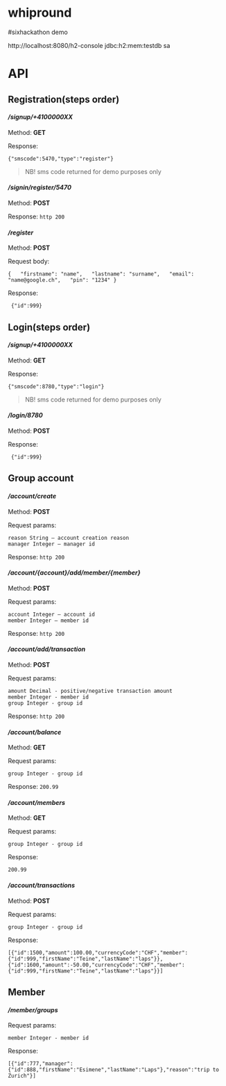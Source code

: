 # whipround
#sixhackathon demo

http://localhost:8080/h2-console
jdbc:h2:mem:testdb
sa

# API

## Registration(steps order)

#### */signup/+4100000XX*

Method: **GET**

Response:
```
{"smscode":5470,"type":"register"}
```
> NB! sms code returned for demo purposes only

#### */signin/register/5470*
Method: **POST**

Response: `http 200`

#### */register*

Method: **POST**

Request body:

```
{   "firstname": "name",   "lastname": "surname",   "email": "name@google.ch",   "pin": "1234" }
```
Response:
```
 {"id":999}
```

## Login(steps order)

#### */signup/+4100000XX*

Method: **GET**

Response:
```
{"smscode":8780,"type":"login"}
```
> NB! sms code returned for demo purposes only

#### */login/8780*

Method: **POST**

Response:
```
 {"id":999}
```

## Group account

#### */account/create*

Method: **POST**

Request params:
```
reason String – account creation reason
manager Integer – manager id
```
Response: `http 200`

#### */account/{account}/add/member/{member}*

Method: **POST**

Request params:
```
account Integer – account id
member Integer – member id
```

Response: `http 200`

#### */account/add/transaction*

Method: **POST**

Request params:
```
amount Decimal - positive/negative transaction amount
member Integer - member id
group Integer - group id
```

Response: `http 200`

#### */account/balance*

Method: **GET**

Request params:
```
group Integer - group id
```

Response: `200.99`

#### */account/members*

Method: **GET**

Request params:
```
group Integer - group id
```

Response:
```
200.99
```

#### */account/transactions*

Method: **POST**

Request params:
```
group Integer - group id
```

Response:
```
[{"id":1500,"amount":100.00,"currencyCode":"CHF","member":{"id":999,"firstName":"Teine","lastName":"laps"}},{"id":1600,"amount":-50.00,"currencyCode":"CHF","member":{"id":999,"firstName":"Teine","lastName":"laps"}}]
```

## Member
#### */member/groups*

Request params:
```
member Integer - member id
```

Response:
```
[{"id":777,"manager":{"id":888,"firstName":"Esimene","lastName":"Laps"},"reason":"trip to Zurich"}]
```
